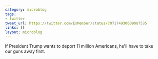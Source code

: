```yaml
---
category: microblog
tags:
- twitter
tweet_url: https://twitter.com/ExMember/status/797274930609987585
links: []
layout: microblog
---
```

If President Trump wants to deport 11 million Americans, he'll have to take our guns away first.
